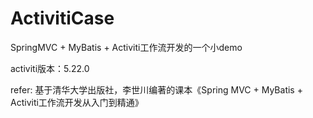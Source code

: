 # ActivitiCase
SpringMVC + MyBatis + Activiti工作流开发的一个小demo

activiti版本：5.22.0

refer: 基于清华大学出版社，李世川编著的课本《Spring MVC + MyBatis + Activiti工作流开发从入门到精通》
